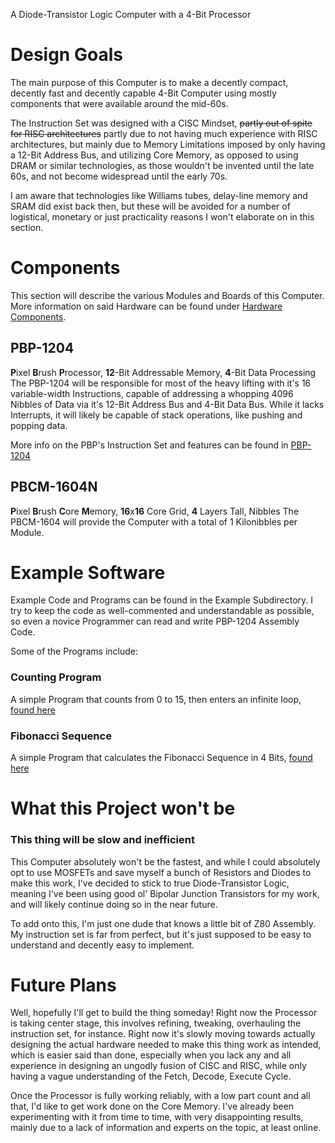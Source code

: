  A Diode-Transistor Logic Computer with a 4-Bit Processor

# Design Goals
The main purpose of this Computer is to make a decently compact, decently fast and decently capable 4-Bit Computer using mostly components that were available around the mid-60s.

The Instruction Set was designed with a CISC Mindset,  ~~partly out of spite for RISC architectures~~ partly due to not having much experience with RISC architectures, but mainly due to Memory Limitations imposed by only having a 12-Bit Address Bus, and utilizing Core Memory, as opposed to using DRAM or similar technologies, as those wouldn't be invented until the late 60s, and not become widespread until the early 70s.

I am aware that technologies like Williams tubes, delay-line memory and SRAM did exist back then, but these will be avoided for a number of logistical, monetary or just practicality reasons I won't elaborate on in this section.

# Components
This section will describe the various Modules and Boards of this Computer. 
More information on said Hardware can be found under [Hardware Components](Hardware%20Components.md).

## PBP-1204
**P**ixel **B**rush **P**rocessor, **12**-Bit Addressable Memory, **4**-Bit Data Processing
The PBP-1204 will be responsible for most of the heavy lifting with it's 16 variable-width Instructions, capable of addressing a whopping 4096 Nibbles of Data via it's 12-Bit Address Bus and 4-Bit Data Bus.
While it lacks Interrupts, it will likely be capable of stack operations, like pushing and popping data.

More info on the PBP's Instruction Set and features can be found in [PBP-1204](PBP1204/PBP1204.md)

## PBCM-1604N
**P**ixel **B**rush **C**ore **M**emory, **16**x**16** Core Grid, **4** Layers Tall, Nibbles
The PBCM-1604 will provide the Computer with a total of 1 Kilonibbles per Module.

# Example Software
Example Code and Programs can be found in the Example Subdirectory. 
I try to keep the code as well-commented and understandable as possible, so even a novice Programmer can read and write PBP-1204 Assembly Code.

Some of the Programs include:

### Counting Program
A simple Program that counts from 0 to 15, then enters an infinite loop, [found here](Example/count.pbp)

### Fibonacci Sequence
A simple Program that calculates the Fibonacci Sequence in 4 Bits, [found here](Example/fibo.pbp)

# What this Project won't be
### This thing will be slow and inefficient
This Computer absolutely won't be the fastest, and while I could absolutely opt to use MOSFETs and save myself a bunch of Resistors and Diodes to make this work, I've decided to stick to true Diode-Transistor Logic, meaning I've been using good ol' Bipolar Junction Transistors for my work, and will likely continue doing so in the near future.

To add onto this, I'm just one dude that knows a little bit of Z80 Assembly. My instruction set is far from perfect, but it's just supposed to be easy to understand and decently easy to implement.

# Future Plans
Well, hopefully I'll get to build the thing someday! Right now the Processor is taking center stage, this involves refining, tweaking, overhauling the instruction set, for instance. Right now it's slowly moving towards actually designing the actual hardware needed to make this thing work as intended, which is easier said than done, especially when you lack any and all experience in designing an ungodly fusion of CISC and RISC, while only having a vague understanding of the Fetch, Decode, Execute Cycle.

Once the Processor is fully working reliably, with a low part count and all that, I'd like to get work done on the Core Memory. I've already been experimenting with it from time to time, with very disappointing results, mainly due to a lack of information and experts on the topic, at least online.